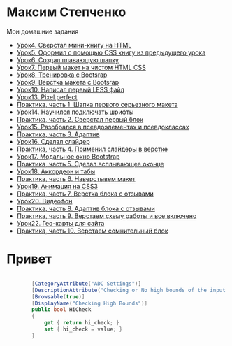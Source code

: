 # Максим Степченко
Мои домашние задания
* [Урок4. Сверстал мини-книгу на HTML](https://maxstepnoy.github.io/lesson_4/index.html)
* [Урок5. Оформил с помощью CSS книгу из предыдущего урока](https://maxstepnoy.github.io/lesson_5/index.html)
* [Урок6. Создал плавающую шапку](https://maxstepnoy.github.io/lesson_6/index.html)
* [Урок7. Первый макет на чистом HTML CSS](https://maxstepnoy.github.io/lesson_7/src/src/index.html)
* [Урок8. Тренировка с Bootsrap](https://maxstepnoy.github.io/lesson_8/src/index.html)
* [Урок9. Верстка макета с Bootsrap](https://maxstepnoy.github.io/lesson_9/src/index.html)
* [Урок10. Написал первый LESS файл](https://maxstepnoy.github.io/lesson_10/main.less)
* [Урок13. Pixel perfect](https://maxstepnoy.github.io/lesson_13/index2.html)
* [Практика, часть 1. Шапка первого серьезного макета](MaxStepnoy.github.io/lesson_14/src/index.html)
* [Урок14. Научился подключать шрифты](https://maxstepnoy.github.io/Lesson_14/index.html)
* [Практика, часть 2. Сверстал первый блок](https://maxstepnoy.github.io/%D0%92%D0%B5%D1%80%D1%81%D1%82%D0%BA%D0%B0%20%D0%BC%D0%B0%D0%BA%D0%B5%D1%82%D0%B0%202/src/index.html)
* [Урок15. Разобрался в псевдоэлементах и псевдоклассах](https://maxstepnoy.github.io/lesson_15/index.html)
* [Практика, часть 3. Адаптив](https://maxstepnoy.github.io/Project3/project3/src/index.html)
* [Урок16. Сделал слайдер](https://maxstepnoy.github.io/lesson_16/index.html)
* [Практика, часть 4. Применил слайдеры в верстке](https://maxStepnoy.github.io/project4/src/index.html)
* [Урок17. Модальное окно Bootstrap](https://maxstepnoy.github.io/lesson_17/index.html)
* [Практика, часть 5. Сделал всплывающее оконце](https://maxstepnoy.github.io/project5/src/index.html)
* [Урок18. Аккордеон](https://maxstepnoy.github.io/lesson-18/index.html)[ и табы](https://maxstepnoy.github.io/lesson-18/lesson_18_2/index2.html)
* [Практика, часть 6. Наверстывем макет](https://maxstepnoy.github.io/practice6/src/index.html)
* [Урок19. Анимация на CSS3](https://maxstepnoy.github.io/lesson_19/index2.html)
* [Практика, часть 7. Верстка блока с отзывами](https://maxstepnoy.github.io/practice7/src/index.html)
* [Урок20. Видеофон](https://maxstepnoy.github.io/lesson_20/index.html)
* [Практика, часть 8. Адаптив блока с отзывами](https://maxstepnoy.github.io/practice8/src/index.html)
* [Практика, часть 9. Верстаем схему работы и все включено](https://maxstepnoy.github.io/practice9/src/index.html)
* [Урок22. Гео-карты для сайта](https://maxstepnoy.github.io/lesson_22/index2.html)
* [Практика, часть 10. Верстаем сомнительный блок](https://maxstepnoy.github.io/practice9/src/index.html)


# Привет

```cs

        [CategoryAttribute("ADC Settings")]
        [DescriptionAttribute("Checking or No high bounds of the input signal during batch.")]
        [Browsable(true)]
        [DisplayName("Checking High Bounds")]
        public bool HiCheck
        {
            get { return hi_check; }
            set { hi_check = value; }
        }

```

